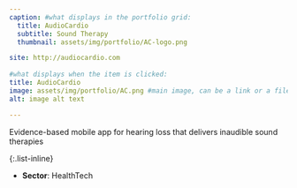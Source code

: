 ```yaml
---
caption: #what displays in the portfolio grid:
  title: AudioCardio
  subtitle: Sound Therapy
  thumbnail: assets/img/portfolio/AC-logo.png

site: http://audiocardio.com
  
#what displays when the item is clicked:
title: AudioCardio
image: assets/img/portfolio/AC.png #main image, can be a link or a file in assets/img/portfolio
alt: image alt text

---
```

Evidence-based mobile app for hearing loss that delivers inaudible sound therapies

{:.list-inline} 
- **Sector**: HealthTech

